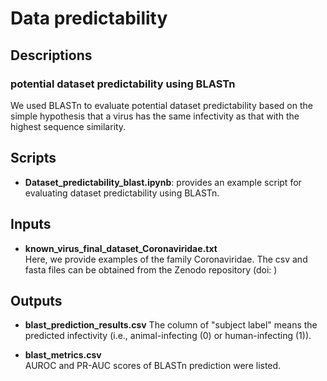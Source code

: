 # Data predictability 

## Descriptions 
### potential dataset predictability using BLASTn
We used BLASTn to evaluate potential dataset predictability based on the simple hypothesis that a virus has the same infectivity as that with the highest sequence similarity. 


## Scripts  
- **Dataset_predictability_blast.ipynb**: provides an example script for evaluating dataset predictability using BLASTn.  


## Inputs  
- **known_virus_final_dataset_Coronaviridae.txt**  
Here, we provide examples of the family Coronaviridae. The csv and fasta files can be obtained from the Zenodo repository (doi: )


## Outputs
- **blast_prediction_results.csv** 
The column of "subject label" means the predicted infectivity (i.e., animal-infecting (0) or human-infecting (1)).

- **blast_metrics.csv**  
AUROC and PR-AUC scores of BLASTn prediction were listed.

